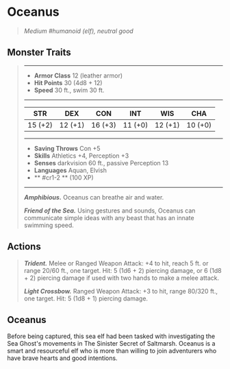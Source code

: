 # Oceanus
>*Medium #humanoid (elf), neutral good*
## Monster Traits
>___
>- **Armor Class** 12 (leather armor)
>- **Hit Points** 30 (4d8 + 12)
>- **Speed** 30 ft., swim 30 ft.
>___
>|STR|DEX|CON|INT|WIS|CHA|
>|:---:|:---:|:---:|:---:|:---:|:---:|
>|15 (+2)|12 (+1)|16 (+3)|11 (+0)|12 (+1)|10 (+0)|
>___
>- **Saving Throws** Con +5
>- **Skills** Athletics +4, Perception +3
>- **Senses** darkvision 60 ft., passive Perception 13
>- **Languages** Aquan, Elvish
>- ** #cr1-2 ** (100 XP)
>___
>***Amphibious.*** Oceanus can breathe air and water.  
>
>***Friend of the Sea.*** Using gestures and sounds, Oceanus can communicate simple ideas with any beast that has an innate swimming speed.  
>
## Actions
>***Trident.*** Melee  or Ranged Weapon Attack: +4 to hit, reach 5 ft. or range 20/60 ft., one target. Hit: 5 (1d6 + 2) piercing damage, or 6 (1d8 + 2) piercing damage if used with two hands to make a melee attack.  
>
>***Light Crossbow.*** Ranged Weapon Attack: +3 to hit, range 80/320 ft., one target. Hit: 5 (1d8 + 1) piercing damage.
## Oceanus
Before being captured, this sea elf had been tasked with investigating the Sea Ghost's movements in The Sinister Secret of Saltmarsh. Oceanus is a smart and resourceful elf who is more than willing to join adventurers who have brave hearts and good intentions.
